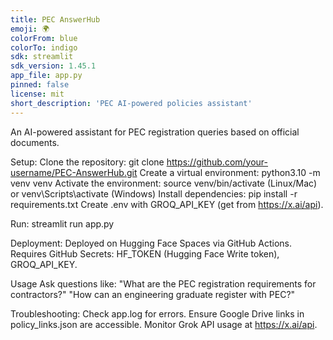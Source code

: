 ```yaml
---
title: PEC AnswerHub
emoji: 🌍
colorFrom: blue
colorTo: indigo
sdk: streamlit
sdk_version: 1.45.1
app_file: app.py
pinned: false
license: mit
short_description: 'PEC AI-powered policies assistant'
---
```



An AI-powered assistant for PEC registration queries based on official documents.

Setup:
Clone the repository: git clone https://github.com/your-username/PEC-AnswerHub.git
Create a virtual environment: python3.10 -m venv venv
Activate the environment: source venv/bin/activate (Linux/Mac) or venv\Scripts\activate (Windows)
Install dependencies: pip install -r requirements.txt
Create .env with GROQ_API_KEY (get from https://x.ai/api).

Run: streamlit run app.py

Deployment:
Deployed on Hugging Face Spaces via GitHub Actions.
Requires GitHub Secrets: HF_TOKEN (Hugging Face Write token), GROQ_API_KEY.

Usage
Ask questions like:
"What are the PEC registration requirements for contractors?"
"How can an engineering graduate register with PEC?"

Troubleshooting:
Check app.log for errors.
Ensure Google Drive links in policy_links.json are accessible.
Monitor Grok API usage at https://x.ai/api.